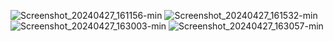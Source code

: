 ![Screenshot_20240427_161156-min](https://github.com/alpkarakoc/exam-app/assets/67338903/5b21e953-5a9e-4ce2-81c3-61b3060f77e4)
![Screenshot_20240427_161532-min](https://github.com/alpkarakoc/exam-app/assets/67338903/7a34abdb-cc45-46b3-87fa-2a9a15e58389)
![Screenshot_20240427_163003-min](https://github.com/alpkarakoc/exam-app/assets/67338903/35db9f3e-2af3-431a-a13b-8df2c10e635d)
![Screenshot_20240427_163057-min](https://github.com/alpkarakoc/exam-app/assets/67338903/cba313d1-d987-4c64-8dc0-44551bad8c25)
